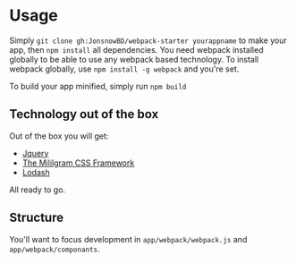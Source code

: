 # Usage

Simply `git clone gh:JonsnowBD/webpack-starter yourappname` to make your app, then `npm install` all dependencies.
You need webpack installed globally to be able to use any webpack based technology. To install webpack globally,
use `npm install -g webpack` and you're set.

To build your app minified, simply run `npm build`

## Technology out of the box

Out of the box you will get:

* [Jquery](https://jquery.com/)
* [The Mililgram CSS Framework](https://milligram.github.io/)
* [Lodash](https://lodash.com/)

All ready to go.

## Structure

You'll want to focus development in `app/webpack/webpack.js` and `app/webpack/componants`.
